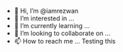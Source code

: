 - 👋 Hi, I’m @iamrezwan
- 👀 I’m interested in ...
- 🌱 I’m currently learning ...
- 💞️ I’m looking to collaborate on ...
- 📫 How to reach me ...
Testing this
<!---
iamrezwan/iamrezwan is a ✨ special ✨ repository because its `README.md` (this file) appears on your GitHub profile.
You can click the Preview link to take a look at your changes.
--->
